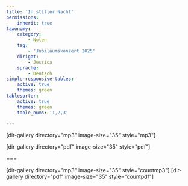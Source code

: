 ```yaml
---
title: 'In stiller Nacht'
permissions:
    inherit: true
taxonomy:
    category:
        - Noten
    tag:
        - 'Jubiläumskonzert 2025'
    dirigat:
        - Jessica
    sprache:
        - Deutsch
simple-responsive-tables:
    active: true
    themes: green
tablesorter:
    active: true
    themes: green
    table_nums: '1,2,3'
    
---
```


[dir-gallery directory="mp3" image-size="35" style="mp3"]

[dir-gallery directory="pdf" image-size="35" style="pdf"]

===

[dir-gallery directory="mp3" image-size="35" style="countmp3"]
[dir-gallery directory="pdf" image-size="35" style="countpdf"]